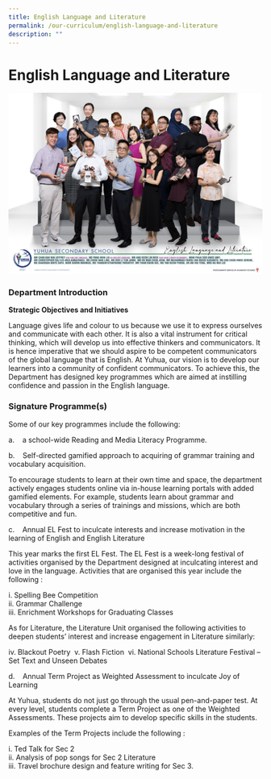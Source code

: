 ```yaml
---
title: English Language and Literature
permalink: /our-curriculum/english-language-and-literature
description: ""
---
```

# **English Language and Literature**

![](/images/EL%20and%20Lit.jpg)

### Department Introduction

**Strategic Objectives and Initiatives**

Language gives life and colour to us because we use it to express ourselves and communicate with each other. It is also a vital instrument for critical thinking, which will develop us into effective thinkers and communicators. It is hence imperative that we should aspire to be competent communicators of the global language that is English. At Yuhua, our vision is to develop our learners into a community of confident communicators. To achieve this, the Department has designed key programmes which are aimed at instilling confidence and passion in the English language.

### Signature Programme(s)

Some of our key programmes include the following: 

a.    a school-wide Reading and Media Literacy Programme.

b.    Self-directed gamified approach to acquiring of grammar training and vocabulary acquisition.


To encourage students to learn at their own time and space, the department actively engages students online via in-house learning portals with added gamified elements. For example, students learn about grammar and        vocabulary through a series of trainings and missions, which are both competitive and fun.

  

c.    Annual EL Fest to inculcate interests and increase motivation in the learning of English and English Literature

This year marks the first EL Fest. The EL Fest is a week-long festival of activities organised by the Department designed at inculcating interest and love in the language. Activities that are organised this year include the following :

i. Spelling Bee Competition   
ii. Grammar Challenge   
iii. Enrichment Workshops for Graduating Classes 

As for Literature, the Literature Unit organised the following activities to deepen students’ interest and increase engagement in Literature similarly: 

iv. Blackout Poetry 
v. Flash Fiction 
vi. National Schools Literature Festival – Set Text and Unseen Debates 


d.    Annual Term Project as Weighted Assessment to inculcate Joy of Learning 

At Yuhua, students do not just go through the usual pen-and-paper test. At every level, students complete a Term Project as one of the Weighted Assessments. These projects aim to develop specific skills in the students.  

Examples of the Term Projects include the following :

i. Ted Talk for Sec 2    
 ii. Analysis of pop songs for Sec 2 Literature     
iii. Travel brochure design and feature writing for Sec 3.